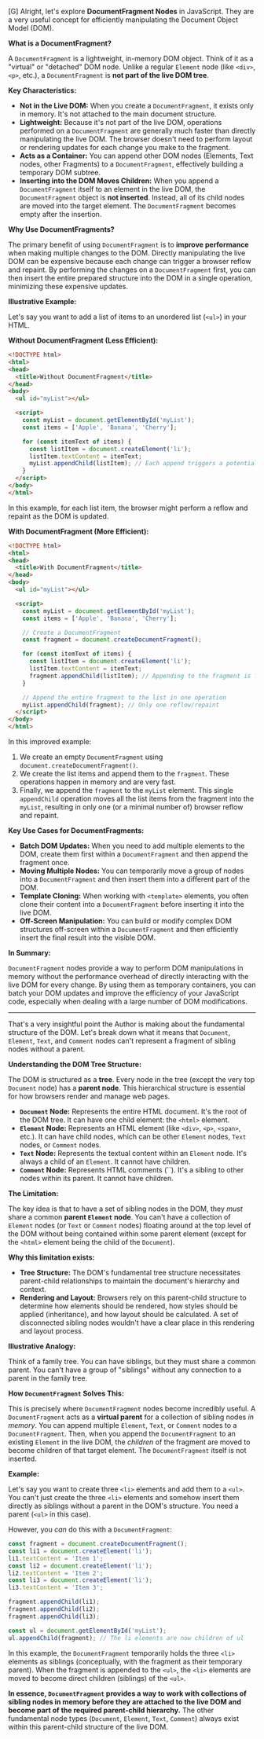 [G] Alright, let's explore **DocumentFragment Nodes** in JavaScript. They are a very useful concept for efficiently manipulating the Document Object Model (DOM).

**What is a DocumentFragment?**

A `DocumentFragment` is a lightweight, in-memory DOM object. Think of it as a "virtual" or "detached" DOM node. Unlike a regular `Element` node (like `<div>`, `<p>`, etc.), a `DocumentFragment` is **not part of the live DOM tree**.

**Key Characteristics:**

* **Not in the Live DOM:** When you create a `DocumentFragment`, it exists only in memory. It's not attached to the main document structure.
* **Lightweight:** Because it's not part of the live DOM, operations performed on a `DocumentFragment` are generally much faster than directly manipulating the live DOM. The browser doesn't need to perform layout or rendering updates for each change you make to the fragment.
* **Acts as a Container:** You can append other DOM nodes (Elements, Text nodes, other Fragments) to a `DocumentFragment`, effectively building a temporary DOM subtree.
* **Inserting into the DOM Moves Children:** When you append a `DocumentFragment` itself to an element in the live DOM, the `DocumentFragment` object is **not inserted**. Instead, all of its child nodes are moved into the target element. The `DocumentFragment` becomes empty after the insertion.

**Why Use DocumentFragments?**

The primary benefit of using `DocumentFragment` is to **improve performance** when making multiple changes to the DOM. Directly manipulating the live DOM can be expensive because each change can trigger a browser reflow and repaint. By performing the changes on a `DocumentFragment` first, you can then insert the entire prepared structure into the DOM in a single operation, minimizing these expensive updates.

**Illustrative Example:**

Let's say you want to add a list of items to an unordered list (`<ul>`) in your HTML.

**Without DocumentFragment (Less Efficient):**

```html
<!DOCTYPE html>
<html>
<head>
  <title>Without DocumentFragment</title>
</head>
<body>
  <ul id="myList"></ul>

  <script>
    const myList = document.getElementById('myList');
    const items = ['Apple', 'Banana', 'Cherry'];

    for (const itemText of items) {
      const listItem = document.createElement('li');
      listItem.textContent = itemText;
      myList.appendChild(listItem); // Each append triggers a potential reflow/repaint
    }
  </script>
</body>
</html>
```

In this example, for each list item, the browser might perform a reflow and repaint as the DOM is updated.

**With DocumentFragment (More Efficient):**

```html
<!DOCTYPE html>
<html>
<head>
  <title>With DocumentFragment</title>
</head>
<body>
  <ul id="myList"></ul>

  <script>
    const myList = document.getElementById('myList');
    const items = ['Apple', 'Banana', 'Cherry'];

    // Create a DocumentFragment
    const fragment = document.createDocumentFragment();

    for (const itemText of items) {
      const listItem = document.createElement('li');
      listItem.textContent = itemText;
      fragment.appendChild(listItem); // Appending to the fragment is fast (in-memory)
    }

    // Append the entire fragment to the list in one operation
    myList.appendChild(fragment); // Only one reflow/repaint
  </script>
</body>
</html>
```

In this improved example:

1.  We create an empty `DocumentFragment` using `document.createDocumentFragment()`.
2.  We create the list items and append them to the `fragment`. These operations happen in memory and are very fast.
3.  Finally, we append the `fragment` to the `myList` element. This single `appendChild` operation moves all the list items from the fragment into the `myList`, resulting in only one (or a minimal number of) browser reflow and repaint.

**Key Use Cases for DocumentFragments:**

* **Batch DOM Updates:** When you need to add multiple elements to the DOM, create them first within a `DocumentFragment` and then append the fragment once.
* **Moving Multiple Nodes:** You can temporarily move a group of nodes into a `DocumentFragment` and then insert them into a different part of the DOM.
* **Template Cloning:** When working with `<template>` elements, you often clone their content into a `DocumentFragment` before inserting it into the live DOM.
* **Off-Screen Manipulation:** You can build or modify complex DOM structures off-screen within a `DocumentFragment` and then efficiently insert the final result into the visible DOM.

**In Summary:**

`DocumentFragment` nodes provide a way to perform DOM manipulations in memory without the performance overhead of directly interacting with the live DOM for every change. By using them as temporary containers, you can batch your DOM updates and improve the efficiency of your JavaScript code, especially when dealing with a large number of DOM modifications.

---

That's a very insightful point the Author is making about the fundamental structure of the DOM. Let's break down what it means that `Document`, `Element`, `Text`, and `Comment` nodes can't represent a fragment of sibling nodes without a parent.

**Understanding the DOM Tree Structure:**

The DOM is structured as a **tree**. Every node in the tree (except the very top `Document` node) has a **parent node**. This hierarchical structure is essential for how browsers render and manage web pages.

* **`Document` Node:** Represents the entire HTML document. It's the root of the DOM tree. It can have one child element: the `<html>` element.
* **`Element` Node:** Represents an HTML element (like `<div>`, `<p>`, `<span>`, etc.). It can have child nodes, which can be other `Element` nodes, `Text` nodes, or `Comment` nodes.
* **`Text` Node:** Represents the textual content within an `Element` node. It's always a child of an `Element`. It cannot have children.
* **`Comment` Node:** Represents HTML comments (``). It's a sibling to other nodes within its parent. It cannot have children.

**The Limitation:**

The key idea is that to have a set of sibling nodes in the DOM, they *must* share a common **parent `Element` node**. You can't have a collection of `Element` nodes (or `Text` or `Comment` nodes) floating around at the top level of the DOM without being contained within some parent element (except for the `<html>` element being the child of the `Document`).

**Why this limitation exists:**

* **Tree Structure:** The DOM's fundamental tree structure necessitates parent-child relationships to maintain the document's hierarchy and context.
* **Rendering and Layout:** Browsers rely on this parent-child structure to determine how elements should be rendered, how styles should be applied (inheritance), and how layout should be calculated. A set of disconnected sibling nodes wouldn't have a clear place in this rendering and layout process.

**Illustrative Analogy:**

Think of a family tree. You can have siblings, but they must share a common parent. You can't have a group of "siblings" without any connection to a parent in the family tree.

**How `DocumentFragment` Solves This:**

This is precisely where `DocumentFragment` nodes become incredibly useful. A `DocumentFragment` acts as a **virtual parent** for a collection of sibling nodes *in memory*. You can append multiple `Element`, `Text`, or `Comment` nodes to a `DocumentFragment`. Then, when you append the `DocumentFragment` to an existing `Element` in the live DOM, the *children* of the fragment are moved to become children of that target element. The `DocumentFragment` itself is not inserted.

**Example:**

Let's say you want to create three `<li>` elements and add them to a `<ul>`. You can't just create the three `<li>` elements and somehow insert them directly as siblings without a parent in the DOM's structure. You need a parent (`<ul>` in this case).

However, you *can* do this with a `DocumentFragment`:

```javascript
const fragment = document.createDocumentFragment();
const li1 = document.createElement('li');
li1.textContent = 'Item 1';
const li2 = document.createElement('li');
li2.textContent = 'Item 2';
const li3 = document.createElement('li');
li3.textContent = 'Item 3';

fragment.appendChild(li1);
fragment.appendChild(li2);
fragment.appendChild(li3);

const ul = document.getElementById('myList');
ul.appendChild(fragment); // The li elements are now children of ul
```

In this example, the `DocumentFragment` temporarily holds the three `<li>` elements as siblings (conceptually, with the fragment as their temporary parent). When the fragment is appended to the `<ul>`, the `<li>` elements are moved to become direct children (siblings) of the `<ul>`.

**In essence, `DocumentFragment` provides a way to work with collections of sibling nodes in memory before they are attached to the live DOM and become part of the required parent-child hierarchy.** The other fundamental node types (`Document`, `Element`, `Text`, `Comment`) always exist within this parent-child structure of the live DOM.
